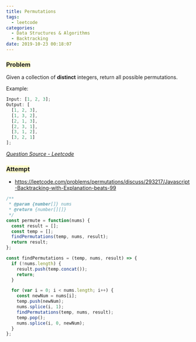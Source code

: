 ```yaml
---
title: Permutations
tags:
  - leetcode
categories:
  - Data Structures & Algorithms
  - Backtracking
date: 2019-10-23 00:18:07
---
```


### <span style="background-color: #FFFBCC"> Problem

Given a collection of **distinct** integers, return all possible permutations.

<!-- more -->

Example:

```javascript
Input: [1, 2, 3];
Output: [
  [1, 2, 3],
  [1, 3, 2],
  [2, 1, 3],
  [2, 3, 1],
  [3, 1, 2],
  [3, 2, 1]
];
```

_[Question Source - Leetcode](https://leetcode.com/problems/permutations/)_

### <span style="background-color: #FFFBCC"> Attempt

- https://leetcode.com/problems/permutations/discuss/293217/Javascript-Backtracking-with-Explanation-beats-99

```javascript
/**
 * @param {number[]} nums
 * @return {number[][]}
 */
const permute = function(nums) {
  const result = [];
  const temp = [];
  findPermutations(temp, nums, result);
  return result;
};

const findPermutations = (temp, nums, result) => {
  if (!nums.length) {
    result.push(temp.concat());
    return;
  }

  for (var i = 0; i < nums.length; i++) {
    const newNum = nums[i];
    temp.push(newNum);
    nums.splice(i, 1);
    findPermutations(temp, nums, result);
    temp.pop();
    nums.splice(i, 0, newNum);
  }
};
```

